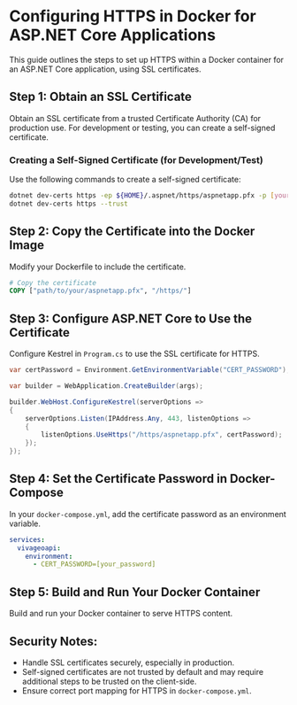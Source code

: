 
# Configuring HTTPS in Docker for ASP.NET Core Applications

This guide outlines the steps to set up HTTPS within a Docker container for an ASP.NET Core application, using SSL certificates.

## Step 1: Obtain an SSL Certificate
Obtain an SSL certificate from a trusted Certificate Authority (CA) for production use. For development or testing, you can create a self-signed certificate.

### Creating a Self-Signed Certificate (for Development/Test)
Use the following commands to create a self-signed certificate:

```bash
dotnet dev-certs https -ep ${HOME}/.aspnet/https/aspnetapp.pfx -p [your_password]
dotnet dev-certs https --trust
```

## Step 2: Copy the Certificate into the Docker Image
Modify your Dockerfile to include the certificate.

```Dockerfile
# Copy the certificate
COPY ["path/to/your/aspnetapp.pfx", "/https/"]
```

## Step 3: Configure ASP.NET Core to Use the Certificate
Configure Kestrel in `Program.cs` to use the SSL certificate for HTTPS.

```csharp
var certPassword = Environment.GetEnvironmentVariable("CERT_PASSWORD");

var builder = WebApplication.CreateBuilder(args);

builder.WebHost.ConfigureKestrel(serverOptions =>
{
    serverOptions.Listen(IPAddress.Any, 443, listenOptions =>
    {
        listenOptions.UseHttps("/https/aspnetapp.pfx", certPassword);
    });
});
```

## Step 4: Set the Certificate Password in Docker-Compose
In your `docker-compose.yml`, add the certificate password as an environment variable.

```yaml
services:
  vivageoapi:
    environment:
      - CERT_PASSWORD=[your_password]
```

## Step 5: Build and Run Your Docker Container
Build and run your Docker container to serve HTTPS content.

## Security Notes:
- Handle SSL certificates securely, especially in production.
- Self-signed certificates are not trusted by default and may require additional steps to be trusted on the client-side.
- Ensure correct port mapping for HTTPS in `docker-compose.yml`.
